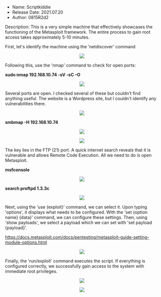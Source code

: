 - Name: Scriptkiddie 
- Release Date: 2021.07.20 
- Author: 0815R2d2

Description: This is a very simple machine that effectively showcases the functioning of the Metasploit framework. The entire process to gain root access takes approximately 5-10 minutes.

First, let's identify the machine using the 'netdiscover' command


<p align="center">
  <img src="https://github.com/prox11/CTF-Writeups/assets/148764185/8a24b762-d3f0-474d-a45c-e88a5c629dae">
</p>

Following this, use the 'nmap' command to check for open ports:

**sudo nmap 192.168.10.74 -sV -sC –O**


<p align="center">
  <img src="https://github.com/prox11/CTF-Writeups/assets/148764185/5f331a8e-2d62-4591-9bef-d42156f1821f">
</p>


Several ports are open. I checked several of these but couldn't find anything useful. The website is a Wordpress site, but I couldn't identify any vulnerabilities there.


<p align="center">
  <img src="https://github.com/prox11/CTF-Writeups/assets/148764185/4ee34838-8f9f-4dde-bde2-fad4635e401d">
</p>


**smbmap -H 192.168.10.74**


<p align="center">
  <img src="https://github.com/prox11/CTF-Writeups/assets/148764185/d12c63ef-056b-41c5-9300-e3acf2d76d3b">
</p>


<p align="center">
  <img src="https://github.com/prox11/CTF-Writeups/assets/148764185/8b462dee-b7dc-4179-a467-182be322a896">
</p>

The key lies in the FTP (21) port. A quick internet search reveals that it is vulnerable and allows Remote Code Execution. All we need to do is open Metasploit.

**msfconsole**


<p align="center">
  <img src="https://github.com/prox11/CTF-Writeups/assets/148764185/c06f3228-0e30-4769-b19a-0afb3a299e48">
</p>


**search proftpd 1.3.3c**


<p align="center">
  <img src="https://github.com/prox11/CTF-Writeups/assets/148764185/764e5e1b-6224-44eb-a9d3-f9f043bd840f">
</p>


Next, using the 'use {exploit}' command, we can select it. Upon typing 'options', it displays what needs to be configured. With the 'set {option name} {data}' command, we can configure these settings. Then, using 'show payloads', we select a payload which we can set with 'set payload {payload}'.

https://docs.metasploit.com/docs/pentesting/metasploit-guide-setting-module-options.html


<p align="center">
  <img src="https://github.com/prox11/CTF-Writeups/assets/148764185/a24221ff-be8b-4917-b8bc-40c617bb3157">
</p>


Finally, the 'run/exploit' command executes the script. If everything is configured correctly, we successfully gain access to the system with immediate root privileges.


<p align="center">
  <img src="https://github.com/prox11/CTF-Writeups/assets/148764185/898692f4-0b4f-461e-b8b8-3626655aba86">
</p>



<p align="center">
  <img src="https://github.com/prox11/CTF-Writeups/assets/148764185/48f4b2b0-9cda-4481-b670-4b11599356e8">
</p>
